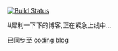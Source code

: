 
[![Build Status](https://travis-ci.org/Hellowor1d/Hellowor1d.github.io.svg?branch=source)](https://travis-ci.org/Hellowor1d/Hellowor1d.github.io)


#犀利一下下的博客,正在紧急上线中...

已同步至 [coding blog](http://hellowor1d.coding.me)
